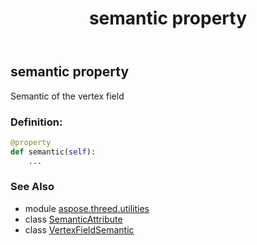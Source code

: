 ﻿---
title: semantic property
second_title: Aspose.3D for Python via .NET API References
description: 
type: docs
weight: 40
url: /python-net/aspose.threed.utilities/semanticattribute/semantic/
is_root: false
---

## semantic property


Semantic of the vertex field
### Definition:
```python
@property
def semantic(self):
    ...
```

### See Also
* module [aspose.threed.utilities](../../)
* class [SemanticAttribute](/3d/python-net/aspose.threed.utilities/semanticattribute)
* class [VertexFieldSemantic](/3d/python-net/aspose.threed.utilities/vertexfieldsemantic)
